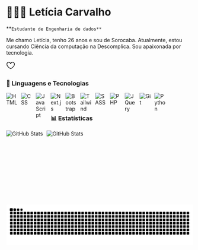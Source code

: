 # 👩🏻‍💻 Letícia Carvalho

**`Estudante de Engenharia de dados**`

Me chamo Letícia, tenho 26 anos e sou de Sorocaba. Atualmente, estou cursando Ciência da computação na Descomplica. Sou apaixonada por tecnologia.

<svg xmlns="http://www.w3.org/2000/svg" viewBox="0 0 24 24" width="24" height="24"><path d="m12 20.703.343.667a.748.748 0 0 1-.686 0l-.003-.002-.007-.003-.025-.013a31.138 31.138 0 0 1-5.233-3.576C3.8 15.573 1 12.332 1 8.514v-.001C1 5.053 3.829 2.5 6.736 2.5 9.03 2.5 10.881 3.726 12 5.605 13.12 3.726 14.97 2.5 17.264 2.5 20.17 2.5 23 5.052 23 8.514c0 3.818-2.801 7.06-5.389 9.262a31.148 31.148 0 0 1-5.233 3.576l-.025.013-.007.003-.002.001ZM6.736 4C4.657 4 2.5 5.88 2.5 8.514c0 3.107 2.324 5.96 4.861 8.12a29.655 29.655 0 0 0 4.566 3.175l.073.041.073-.04c.271-.153.661-.38 1.13-.674.94-.588 2.19-1.441 3.436-2.502 2.537-2.16 4.861-5.013 4.861-8.12C21.5 5.88 19.343 4 17.264 4c-2.106 0-3.801 1.389-4.553 3.643a.751.751 0 0 1-1.422 0C10.537 5.389 8.841 4 6.736 4Z"></path></svg>

### 🤖 Linguagens e Tecnologias

<img 
    align="left" 
    alt="HTML"
    title="HTML" 
    width="30px" 
    style="padding-right: 10px;" 
    src="https://cdn.jsdelivr.net/gh/devicons/devicon@latest/icons/html5/html5-original.svg" 
/>
<img 
    align="left" 
    alt="CSS" 
    title="CSS"
    width="30px" 
    style="padding-right: 10px;" 
    src="https://cdn.jsdelivr.net/gh/devicons/devicon@latest/icons/css3/css3-original.svg" 
/>
<img 
    align="left" 
    alt="JavaScript" 
    title="JavaScript"
    width="30px" 
    style="padding-right: 10px;" 
    src="https://cdn.jsdelivr.net/gh/devicons/devicon@latest/icons/javascript/javascript-original.svg" 
/>
<img 
    align="left" 
    alt="Next.js" 
    title="Next.js"
    width="30px" 
    style="padding-right: 10px;" 
    src="https://cdn.jsdelivr.net/gh/devicons/devicon@latest/icons/nextjs/nextjs-original.svg" 
/>
<img 
    align="left" 
    alt="Bootstrap"
    title="Bootstrap" 
    width="30px" 
    style="padding-right: 10px;" 
    src="https://cdn.jsdelivr.net/gh/devicons/devicon@latest/icons/bootstrap/bootstrap-original.svg" 
/>
<img 
    align="left" 
    alt="Tailwind" 
    title="Tailwind"
    width="30px" 
    style="padding-right: 10px;" 
    src="https://cdn.jsdelivr.net/gh/devicons/devicon@latest/icons/tailwindcss/tailwindcss-original.svg" 
/>
<img 
    align="left" 
    alt="SASS" 
    title="SASS"
    width="30px" 
    style="padding-right: 10px;" 
    src="https://cdn.jsdelivr.net/gh/devicons/devicon@latest/icons/sass/sass-original.svg" 
/>
<img 
    align="left" 
    alt="PHP" 
    title="PHP"
    width="30px" 
    style="padding-right: 10px;" 
    src="https://cdn.jsdelivr.net/gh/devicons/devicon@latest/icons/php/php-original.svg"
/>
<img 
    align="left" 
    alt="JQuery" 
    title="JQuery"
    width="30px" 
    style="padding-right: 10px;" 
    src="https://cdn.jsdelivr.net/gh/devicons/devicon@latest/icons/jquery/jquery-original.svg" 
/>
<img 
    align="left" 
    alt="Git" 
    title="Git"
    width="30px" 
    style="padding-right: 10px;" 
    src="https://cdn.jsdelivr.net/gh/devicons/devicon@latest/icons/git/git-original.svg" 
/>
<img 
    align="left" 
    alt="Python" 
    title="Python"
    width="30px" 
    style="padding-right: 10px;" 
    src="https://cdn.jsdelivr.net/gh/devicons/devicon@latest/icons/python/python-original.svg" 
/>

<br/>
<br/>

### 📊 Estatísticas

<p>
  <img 
    align="left" 
    alt="GitHub Stats" 
    height="200" 
    style="padding-right: 10px;" 
    src="https://github-readme-stats.vercel.app/api?username=letscarvalhoo&show_icons=true&theme=tokyonight&include_all_commits=true&locale=pt-br" 
  />

<img 
      align="left" 
      alt="GitHub Stats" 
      height="200" 
      src="https://github-readme-stats.vercel.app/api/top-langs/?username=letscarvalhoo&theme=tokyonight&layout=compact&custom_title=Tecnologias&langs_count=9" 
  />

</p>

<img src="https://raw.githubusercontent.com/letscarvalhoo/letscarvalhoo/output/snake.svg" alt="Snake animation" />

###

